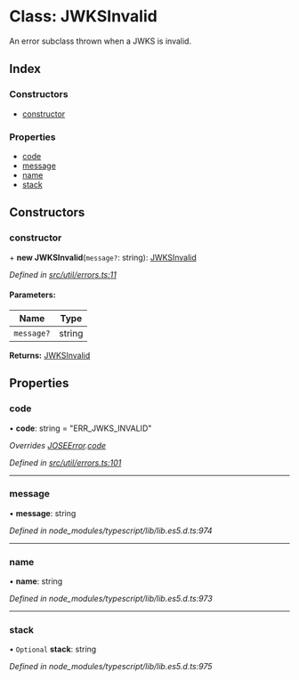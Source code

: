 # Class: JWKSInvalid

An error subclass thrown when a JWKS is invalid.

## Index

### Constructors

* [constructor](_util_errors_.jwksinvalid.md#constructor)

### Properties

* [code](_util_errors_.jwksinvalid.md#code)
* [message](_util_errors_.jwksinvalid.md#message)
* [name](_util_errors_.jwksinvalid.md#name)
* [stack](_util_errors_.jwksinvalid.md#stack)

## Constructors

### constructor

\+ **new JWKSInvalid**(`message?`: string): [JWKSInvalid](_util_errors_.jwksinvalid.md)

*Defined in [src/util/errors.ts:11](https://github.com/panva/jose/blob/v3.1.1/src/util/errors.ts#L11)*

#### Parameters:

Name | Type |
------ | ------ |
`message?` | string |

**Returns:** [JWKSInvalid](_util_errors_.jwksinvalid.md)

## Properties

### code

•  **code**: string = "ERR\_JWKS\_INVALID"

*Overrides [JOSEError](_util_errors_.joseerror.md).[code](_util_errors_.joseerror.md#code)*

*Defined in [src/util/errors.ts:101](https://github.com/panva/jose/blob/v3.1.1/src/util/errors.ts#L101)*

___

### message

•  **message**: string

*Defined in node_modules/typescript/lib/lib.es5.d.ts:974*

___

### name

•  **name**: string

*Defined in node_modules/typescript/lib/lib.es5.d.ts:973*

___

### stack

• `Optional` **stack**: string

*Defined in node_modules/typescript/lib/lib.es5.d.ts:975*

